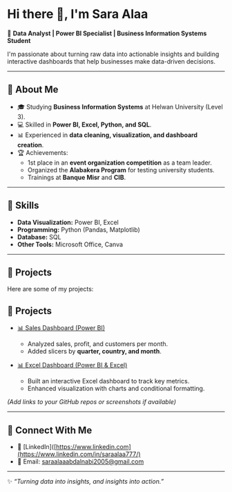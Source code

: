 # Hi there 👋, I'm Sara Alaa  

🚀 **Data Analyst | Power BI Specialist | Business Information Systems Student**  

I'm passionate about turning raw data into actionable insights and building interactive dashboards that help businesses make data-driven decisions.  

---

## 🔹 About Me
- 🎓 Studying **Business Information Systems** at Helwan University (Level 3).  
- 💻 Skilled in **Power BI, Excel, Python, and SQL**.  
- 📊 Experienced in **data cleaning, visualization, and dashboard creation**.  
- 🏆 Achievements:  
  - 1st place in an **event organization competition** as a team leader.  
  - Organized the **Alabakera Program** for testing university students.  
  - Trainings at **Banque Misr** and **CIB**.  

---

## 🔹 Skills
- **Data Visualization:** Power BI, Excel  
- **Programming:** Python (Pandas, Matplotlib)  
- **Database:** SQL  
- **Other Tools:** Microsoft Office, Canva  

---

## 🔹 Projects
Here are some of my projects:  

## 🔹 Projects

- [📊 Sales Dashboard (Power BI)](https://www.linkedin.com/posts/saraalaa777_powerbi-dataanalysis-digitalegyptpioneers-activity-7361145563678937089-5RoC)  
  - Analyzed sales, profit, and customers per month.  
  - Added slicers by **quarter, country, and month**.  

- [📊 Excel Dashboard (Power BI & Excel)](https://www.linkedin.com/posts/saraalaa777_dataanalysis-excel-dashboard-activity-7363978776432537601-CcsS)  
  - Built an interactive Excel dashboard to track key metrics.  
  - Enhanced visualization with charts and conditional formatting.

*(Add links to your GitHub repos or screenshots if available)*  

---

## 🔹 Connect With Me
- 💼 [LinkedIn]([https://www.linkedin.com](https://www.linkedin.com/in/saraalaa777/)
- 📧 Email: saraalaaabdalnabi2005@gmail.com
---

✨ *“Turning data into insights, and insights into action.”*
